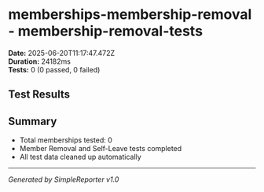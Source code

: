 # memberships-membership-removal - membership-removal-tests

**Date:** 2025-06-20T11:17:47.472Z  
**Duration:** 24182ms  
**Tests:** 0 (0 passed, 0 failed)

## Test Results



## Summary

- Total memberships tested: 0
- Member Removal and Self-Leave tests completed
- All test data cleaned up automatically

---
*Generated by SimpleReporter v1.0*
